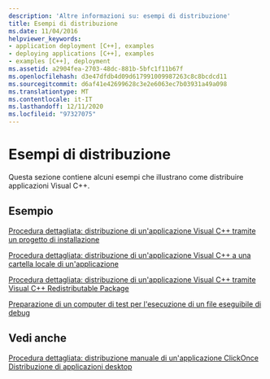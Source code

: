 ```yaml
---
description: 'Altre informazioni su: esempi di distribuzione'
title: Esempi di distribuzione
ms.date: 11/04/2016
helpviewer_keywords:
- application deployment [C++], examples
- deploying applications [C++], examples
- examples [C++], deployment
ms.assetid: a2904fea-2703-48dc-881b-5bfc1f11b67f
ms.openlocfilehash: d3e47dfdb4d09d617991009987263c8c8bcdcd11
ms.sourcegitcommit: d6af41e42699628c3e2e6063ec7b03931a49a098
ms.translationtype: MT
ms.contentlocale: it-IT
ms.lasthandoff: 12/11/2020
ms.locfileid: "97327075"
---
```

# <a name="deployment-examples"></a>Esempi di distribuzione

Questa sezione contiene alcuni esempi che illustrano come distribuire applicazioni Visual C++.

## <a name="examples"></a>Esempio

[Procedura dettagliata: distribuzione di un'applicazione Visual C++ tramite un progetto di installazione](walkthrough-deploying-a-visual-cpp-application-by-using-a-setup-project.md)

[Procedura dettagliata: distribuzione di un'applicazione Visual C++ a una cartella locale di un'applicazione](walkthrough-deploying-a-visual-cpp-application-to-an-application-local-folder.md)

[Procedura dettagliata: distribuzione di un'applicazione Visual C++ tramite Visual C++ Redistributable Package](deploying-visual-cpp-application-by-using-the-vcpp-redistributable-package.md)

[Preparazione di un computer di test per l'esecuzione di un file eseguibile di debug](preparing-a-test-machine-to-run-a-debug-executable.md)

## <a name="see-also"></a>Vedi anche

[Procedura dettagliata: distribuzione manuale di un'applicazione ClickOnce](/visualstudio/deployment/walkthrough-manually-deploying-a-clickonce-application)<br>
[Distribuzione di applicazioni desktop](deploying-native-desktop-applications-visual-cpp.md)
